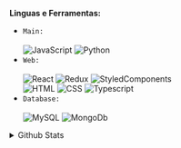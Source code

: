**Linguas e Ferramentas:**<br>
* `Main:`<br><br>
    ![JavaScript](https://img.shields.io/badge/JavaScript-F7DF1E?style=for-the-badge&logo=javascript&logoColor=black)
    ![Python](https://img.shields.io/badge/Python-14354C?style=for-the-badge&logo=python&logoColor=white)
* `Web:`<br><br>
    ![React](https://img.shields.io/badge/React-20232A?style=for-the-badge&logo=react&logoColor=61DAFB)
    ![Redux](https://img.shields.io/badge/Redux-593D88?style=for-the-badge&logo=redux&logoColor=white)
    ![StyledComponents](https://img.shields.io/badge/styled--components-DB7093?style=for-the-badge&logo=styled-components&logoColor=white)<br>
    ![HTML](https://img.shields.io/badge/HTML5-E34F26?style=for-the-badge&logo=html5&logoColor=white)
    ![CSS](https://img.shields.io/badge/CSS3-1572B6?style=for-the-badge&logo=css3&logoColor=white)
    ![Typescript](https://img.shields.io/badge/TypeScript-007ACC?style=for-the-badge&logo=typescript&logoColor=white)
* `Database:`<br><br>
    ![MySQL](https://img.shields.io/badge/MySQL-00000F?style=for-the-badge&logo=mysql&logoColor=white)
    ![MongoDb](https://img.shields.io/badge/MongoDB-4EA94B?style=for-the-badge&logo=mongodb&logoColor=white)

<details>
<summary>Github Stats</summary>
    <div>
    <a href="https://github.com/Didrigo">
    <img height="180em" src="https://github-readme-stats-eight-theta.vercel.app/api?username=Didrigo&show_icons=true&theme=tokyonight&include_all_commits=true&count_private=true"/>
    <img height="180em" src="https://github-readme-stats-eight-theta.vercel.app/api/top-langs/?username=Didrigo&layout=compact&langs_count=8&theme=tokyonight"/>
    <div>
</details>
